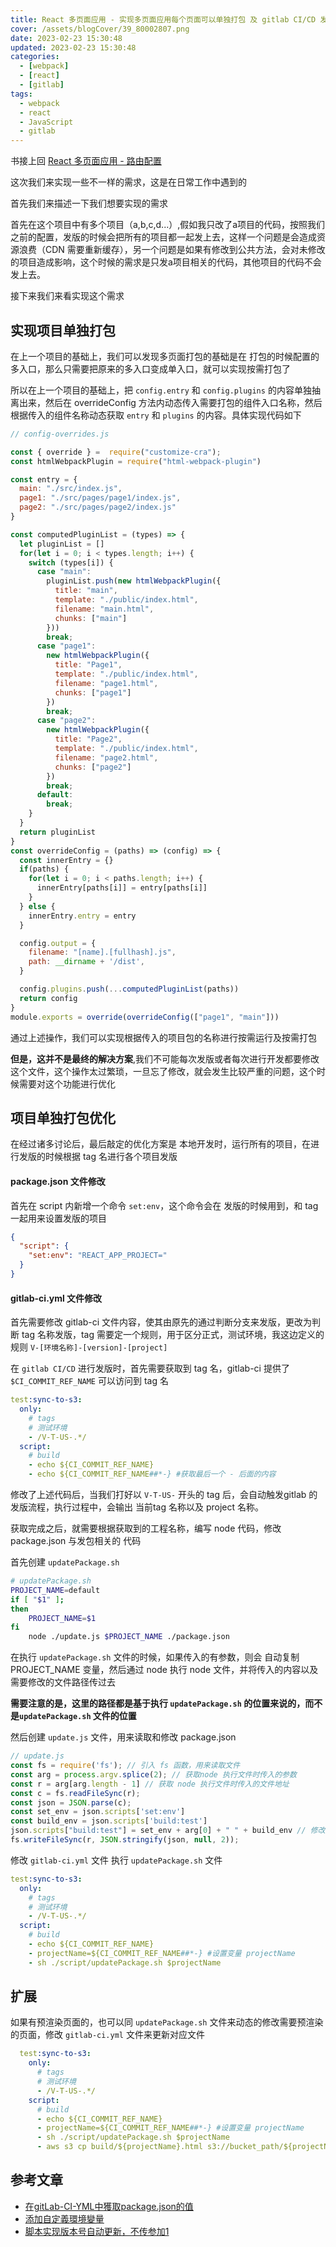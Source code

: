 ```yaml
---
title: React 多页面应用 - 实现多页面应用每个页面可以单独打包 及 gitlab CI/CD 发版配置
cover: /assets/blogCover/39_80002807.png
date: 2023-02-23 15:30:48
updated: 2023-02-23 15:30:48
categories:
  - [webpack]
  - [react]
  - [gitlab]
tags:
  - webpack
  - react
  - JavaScript
  - gitlab
---
```


书接上回 [React 多页面应用 - 路由配置](/2023/02/20/webpack/react-multiple-page-router/)

这次我们来实现一些不一样的需求，这是在日常工作中遇到的

首先我们来描述一下我们想要实现的需求

首先在这个项目中有多个项目（a,b,c,d...）,假如我只改了a项目的代码，按照我们之前的配置，发版的时候会把所有的项目都一起发上去，这样一个问题是会造成资源浪费（CDN 需要重新缓存），另一个问题是如果有修改到公共方法，会对未修改的项目造成影响，这个时候的需求是只发a项目相关的代码，其他项目的代码不会发上去。

接下来我们来看实现这个需求

## 实现项目单独打包

在上一个项目的基础上，我们可以发现多页面打包的基础是在 打包的时候配置的多入口，那么只需要把原来的多入口变成单入口，就可以实现按需打包了

所以在上一个项目的基础上，把 `config.entry` 和 `config.plugins` 的内容单独抽离出来，然后在 overrideConfig 方法内动态传入需要打包的组件入口名称，然后根据传入的组件名称动态获取 `entry` 和 `plugins` 的内容。具体实现代码如下

~~~js
// config-overrides.js

const { override } =  require("customize-cra");
const htmlWebpackPlugin = require("html-webpack-plugin")

const entry = {
  main: "./src/index.js",
  page1: "./src/pages/page1/index.js",
  page2: "./src/pages/page2/index.js"
}

const computedPluginList = (types) => {
  let pluginList = []
  for(let i = 0; i < types.length; i++) {
    switch (types[i]) {
      case "main": 
        pluginList.push(new htmlWebpackPlugin({
          title: "main",
          template: "./public/index.html",
          filename: "main.html",
          chunks: ["main"]
        }))
        break;
      case "page1": 
        new htmlWebpackPlugin({
          title: "Page1",
          template: "./public/index.html",
          filename: "page1.html",
          chunks: ["page1"]
        })
        break;
      case "page2": 
        new htmlWebpackPlugin({
          title: "Page2",
          template: "./public/index.html",
          filename: "page2.html",
          chunks: ["page2"]
        })
        break;
      default:
        break;
    }
  }
  return pluginList
}
const overrideConfig = (paths) => (config) => {
  const innerEntry = {}
  if(paths) {
    for(let i = 0; i < paths.length; i++) {
      innerEntry[paths[i]] = entry[paths[i]]
    }
  } else {
    innerEntry.entry = entry
  }

  config.output = {
    filename: "[name].[fullhash].js",
    path: __dirname + '/dist',
  }

  config.plugins.push(...computedPluginList(paths))
  return config
}
module.exports = override(overrideConfig(["page1", "main"]))
~~~

通过上述操作，我们可以实现根据传入的项目包的名称进行按需运行及按需打包

**但是，这并不是最终的解决方案**,我们不可能每次发版或者每次进行开发都要修改这个文件，这个操作太过繁琐，一旦忘了修改，就会发生比较严重的问题，这个时候需要对这个功能进行优化

## 项目单独打包优化

在经过诸多讨论后，最后敲定的优化方案是 本地开发时，运行所有的项目，在进行发版的时候根据 tag 名进行各个项目发版

#### package.json 文件修改

首先在 script 内新增一个命令 `set:env`，这个命令会在 发版的时候用到，和 tag 一起用来设置发版的项目

~~~json
{
  "script": {
    "set:env": "REACT_APP_PROJECT="
  }
}
~~~

#### gitlab-ci.yml 文件修改

首先需要修改 gitlab-ci 文件内容，使其由原先的通过判断分支来发版，更改为判断 tag 名称发版，tag 需要定一个规则，用于区分正式，测试环境，我这边定义的规则 `V-[环境名称]-[version]-[project]`

在 `gitlab CI/CD` 进行发版时，首先需要获取到 tag 名，gitlab-ci 提供了 `$CI_COMMIT_REF_NAME` 可以访问到 tag 名

~~~yml
test:sync-to-s3:
  only:
    # tags
    # 测试环境
    - /V-T-US-.*/
  script:
    # build
    - echo ${CI_COMMIT_REF_NAME}
    - echo ${CI_COMMIT_REF_NAME##*-} #获取最后一个 - 后面的内容
~~~

修改了上述代码后，当我们打好以 `V-T-US-` 开头的 tag 后，会自动触发gitlab 的发版流程，执行过程中，会输出 当前tag 名称以及 project 名称。

获取完成之后，就需要根据获取到的工程名称，编写 node 代码，修改 package.json 与发包相关的 代码

首先创建 `updatePackage.sh`

~~~sh
# updatePackage.sh
PROJECT_NAME=default
if [ "$1" ];
then
    PROJECT_NAME=$1
fi
    node ./update.js $PROJECT_NAME ./package.json
~~~

在执行 `updatePackage.sh` 文件的时候，如果传入的有参数，则会 自动复制 PROJECT_NAME 变量，然后通过 node 执行 node 文件，并将传入的内容以及需要修改的文件路径传过去

**需要注意的是，这里的路径都是基于执行 `updatePackage.sh` 的位置来说的，而不是`updatePackage.sh` 文件的位置**

然后创建 `update.js` 文件，用来读取和修改 package.json

~~~js
// update.js
const fs = require('fs'); // 引入 fs 函数，用来读取文件
const arg = process.argv.splice(2); // 获取node 执行文件时传入的参数
const r = arg[arg.length - 1] // 获取 node 执行文件时传入的文件地址
const c = fs.readFileSync(r);
const json = JSON.parse(c);
const set_env = json.scripts['set:env']
const build_env = json.scripts['build:test']
json.scripts["build:test"] = set_env + arg[0] + " " + build_env // 修改 package.json 的打包命令
fs.writeFileSync(r, JSON.stringify(json, null, 2));
~~~

修改 `gitlab-ci.yml` 文件 执行 `updatePackage.sh` 文件

~~~yml
test:sync-to-s3:
  only:
    # tags
    # 测试环境
    - /V-T-US-.*/
  script:
    # build
    - echo ${CI_COMMIT_REF_NAME}
    - projectName=${CI_COMMIT_REF_NAME##*-} #设置变量 projectName
    - sh ./script/updatePackage.sh $projectName
~~~

## 扩展

  如果有预渲染页面的，也可以同 `updatePackage.sh` 文件来动态的修改需要预渲染的页面，修改 `gitlab-ci.yml` 文件来更新对应文件

  ~~~yml
    test:sync-to-s3:
      only:
        # tags
        # 测试环境
        - /V-T-US-.*/
      script:
        # build
        - echo ${CI_COMMIT_REF_NAME}
        - projectName=${CI_COMMIT_REF_NAME##*-} #设置变量 projectName
        - sh ./script/updatePackage.sh $projectName
        - aws s3 cp build/${projectName}.html s3://bucket_path/${projectName}.html # 上传对应文件到服务器
  ~~~

## 参考文章

* [在gitLab-CI-YML中獲取package.json的值](https://stackoverflow.com/questions/43165840/get-value-of-package-json-in-gitlab-ci-yml)
* [添加自定義環境變量](https://create-react-app.dev/docs/adding-custom-environment-variables/)
* [脚本实现版本号自动更新，不传参加1](https://juejin.cn/post/6960983079867383844)
